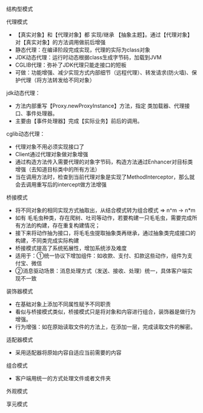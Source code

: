 结构型模式

代理模式
- 【真实对象】和【代理对象】都 实现/继承 【抽象主题】。通过【代理对象】对【真实对象】的方法调用做前后增强
- 静态代理：在编译阶段完成实现，代理的实际为class对象
- JDK动态代理：运行时动态根据class生成字节码，加载到JVM
- CGLIB代理：弥补了JDK代理只能走接口的短板
- 可做：功能增强、减少实现方式内部细节（远程代理）、转发请求(防火墙)、保护代理（将方法转发给不同对象）

jdk动态代理：
- 方法内部重写【Proxy.newProxyInstance】方法，指定 类加载器、代理接口、事件处理器。
- 主要由【事件处理器】完成【实际业务】前后的调用。

cglib动态代理：
- 代理对象不用必须实现接口了
- Client通过代理对象做对象增强
- 通过构造方法传入需要代理的对象字节码，构造方法通过Enhancer对目标类增强（去知道目标类中的所有方法）
- 当在调用方法时，检查到当前代理对象是实现了MethodInterceptor，那么就会去调用重写后的intercept做方法增强



桥接模式
- 将不同对象的相同实现方式抽取出，从结合模式转为组合模式 => n^m -> n*m
- 如有 毛毛虫种类，存在爬树、吐司等动作，若要构建一只毛毛虫，需要完成所有方法的构建，存在重复构建情况；
- 接下来将动作抽为接口，将毛毛虫提取抽象类再继承，通过抽象类完成接口的构建，不同类完成实际构建
- 桥接模式提高了系统拓展性，增加系统涉及难度
- 适用于：①统一协议下增加组件：如收款、支付、扣款这些动作，组件为支付宝、微信
- ②消息驱动场景：消息处理方式（发送、接收、处理）统一，具体客户端实现不一致


装饰器模式
- 在基础对象上添加不同属性赋予不同职责
- 看似与桥接模式类似，桥接模式只是将对象和内容进行组合，装饰器是做行为增强。
- 行为增强：如在原始读取文件的方法上，在添加一层，完成读取文件的解密。

适配器模式
- 采用适配器将原始内容自适应当前需要的内容

组合模式
- 客户端用统一的方式处理文件或者文件夹

外观模式

享元模式